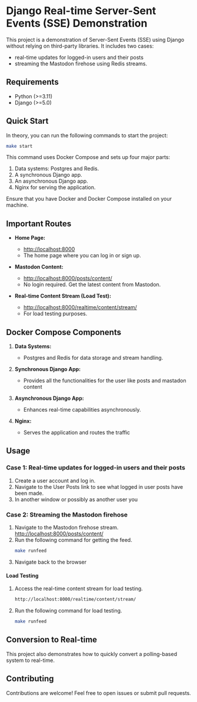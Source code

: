 # Django Real-time Server-Sent Events (SSE) Demonstration

This project is a demonstration of Server-Sent Events (SSE) using Django without relying on third-party libraries. It includes two cases:
* real-time updates for logged-in users and their posts
* streaming the Mastodon firehose using Redis streams.

## Requirements

- Python (>=3.11)
- Django (>=5.0)

## Quick Start

In theory, you can run the following commands to start the project:

```bash
make start
```

This command uses Docker Compose and sets up four major parts:

1. Data systems: Postgres and Redis.
2. A synchronous Django app.
3. An asynchronous Django app.
4. Nginx for serving the application.

Ensure that you have Docker and Docker Compose installed on your machine.

## Important Routes

- **Home Page:**
  - [http://localhost:8000](http://localhost:8000)
  - The home page where you can log in or sign up.

- **Mastodon Content:**
  - [http://localhost:8000/posts/content/](http://localhost:8000/posts/content/)
  - No login required. Get the latest content from Mastodon.

- **Real-time Content Stream (Load Test):**
  - [http://localhost:8000/realtime/content/stream/](http://localhost:8000/realtime/content/stream/)
  - For load testing purposes.

## Docker Compose Components

1. **Data Systems:**
   - Postgres and Redis for data storage and stream handling.

2. **Synchronous Django App:**
   - Provides all the functionalities for the user like posts and mastadon content

3. **Asynchronous Django App:**
   - Enhances real-time capabilities asynchronously.

4. **Nginx:**
   - Serves the application and routes the traffic

## Usage

### Case 1: Real-time updates for logged-in users and their posts

1. Create a user account and log in.
2. Navigate to the User Posts link to see what logged in user posts have been made.
3. In another window or possibly as another user you 

### Case 2: Streaming the Mastodon firehose

1. Navigate to the Mastodon firehose stream.
  [http://localhost:8000/posts/content/](http://localhost:8000/posts/content/)
2. Run the following command for getting the feed.
   ```bash
   make runfeed
   ```
3. Navigate back to the browser

#### Load Testing

1. Access the real-time content stream for load testing.
   ```bash
   http://localhost:8000/realtime/content/stream/
   ```
2. Run the following command for load testing.
   ```bash
   make runfeed
   ```

## Conversion to Real-time

This project also demonstrates how to quickly convert a polling-based system to real-time.

## Contributing

Contributions are welcome! Feel free to open issues or submit pull requests.
